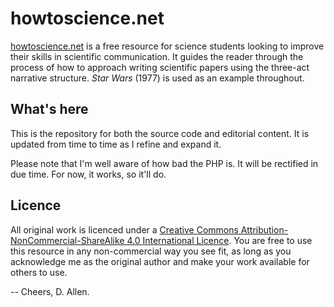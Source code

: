 # howtoscience.net

[howtoscience.net](http://www.howtoscience.net/) is a free resource for science students looking to improve their skills in scientific communication. It guides the reader through the process of how to approach writing scientific papers using the three-act narrative structure. _Star Wars_ (1977) is used as an example throughout.

## What's here

This is the repository for both the source code and editorial content. It is updated from time to time as I refine and expand it.

Please note that I'm well aware of how bad the PHP is. It will be rectified in due time. For now, it works, so it'll do.

## Licence

All original work is licenced under a [Creative Commons Attribution-NonCommercial-ShareAlike 4.0 International Licence](https://creativecommons.org/licenses/by-nc-sa/4.0/). You are free to use this resource in any non-commercial way you see fit, as long as you acknowledge me as the original author and make your work available for others to use.

-- Cheers, D. Allen.
